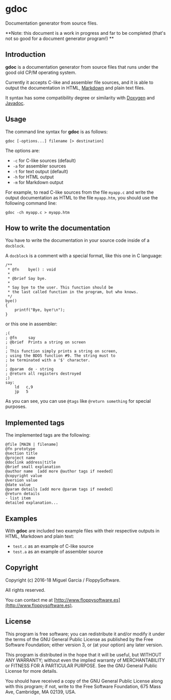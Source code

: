 # gdoc

Documentation generator from source files.

**Note: this document is a work in progress and far to be completed (that's not so good for a document generator program!) **

## Introduction

**gdoc** is a documentation generator from source files that runs under the good old CP/M operating system.

Currently it accepts C-like and assembler file sources, and it is able to output the documentation in
HTML, [Markdown](https://daringfireball.net/projects/markdown/syntax) and plain text files.

It syntax has some compatibility degree or similarity with [Doxygen](http://www.stack.nl/~dimitri/doxygen/)
and [Javadoc](http://www.oracle.com/technetwork/java/javase/documentation/index-137868.html).

## Usage

The command line syntax for **gdoc** is as follows:

```
gdoc [-options...] filename [> destination]
```

The options are:

* `-c` for C-like sources (default)
* `-a` for assembler sources
* `-t` for text output (default)
* `-h` for HTML output
* `-m` for Markdown output

For example, to read C-like sources from the file `myapp.c` and write the output documentation as HTML to the file `myapp.htm`, you should use the following command line:

```
gdoc -ch myapp.c > myapp.htm
```

## How to write the documentation

You have to write the documentation in your source code inside of a `docblock`.

A `docblock` is a comment with a special format, like this one in C language:

```
/**
 * @fn    bye() : void
 *
 * @brief Say bye.
 *
 * Say bye to the user. This function should be
 * the last called function in the program, but who knows.
 */
bye()
{
    printf("Bye, bye!\n");
}
```

or this one in assembler:

```
;(
; @fn     say
; @brief  Prints a string on screen
;
; This function simply prints a string on screen,
; using the BDOS function #9. The string must to
; be terminated with a '$' character.
;
; @param  de - string
; @return all registers destroyed
;)
say:
    ld   c,9
    jp   5
```

As you can see, you can use `@tags` like `@return something` for special purposes.

## Implemented tags

The implemented tags are the following:

```
@file [MAIN | filename]
@fn prototype
@section title
@project name
@doclink address|title
@brief small explanation
@author name  [add more @author tags if needed]
@copyright value
@version value
@date value
@param details [add more @param tags if needed]
@return details
- list item
detailed explanation...
```

## Examples

With **gdoc** are included two example files with their respective outputs in HTML, Markdown and plain text:

* `test.c` as an example of C-like source
* `test.a` as an example of assembler source

## Copyright

Copyright (c) 2016-18 Miguel Garcia / FloppySoftware.

All rights reserved.

You can contact me at [http://www.floppysoftware.es](http://www.floppysoftware.es).

## License

This program is free software; you can redistribute it and/or modify it
under the terms of the GNU General Public License as published by the
Free Software Foundation; either version 3, or (at your option) any
later version.

This program is distributed in the hope that it will be useful,
but WITHOUT ANY WARRANTY; without even the implied warranty of
MERCHANTABILITY or FITNESS FOR A PARTICULAR PURPOSE.  See the
GNU General Public License for more details.

You should have received a copy of the GNU General Public License
along with this program; if not, write to the Free Software
Foundation, 675 Mass Ave, Cambridge, MA 02139, USA.